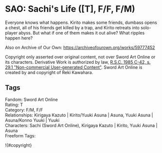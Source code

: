 # SAO: Sachi's Life ([T], F/F, F/M)

Everyone knows what happens. Kirito makes some friends, dumbass opens a chest, all of his friends get killed by a trap, and Kirito retreats into solo-player abyss. 
But what if one of them makes it out alive? What ripples happen here?

Also on Archive of Our Own: <https://archiveofourown.org/works/59777452>

Copyright only asserted over original content, not over Sword Art Online or its characters. 
Derivative Work is authorized by law, [R.S.C. 1985 C-42, s. 29.1 "Non-commercial User-generated Content"](https://laws-lois.justice.gc.ca/eng/acts/C-42/page-6.html#h-103295). Sword Art Online is created by and copyright of Reki Kawahara.

## Tags

Fandom: Sword Art Online  
Rating: T  
Category: F/M, F/F  
Relationships: Kirigaya Kazuto | Kirito/Yuuki Asuna | Asuna, Yuuki Asuna | Asuna/Konno Yuuki | Yuuki  
Characters: Sachi (Sword Art Online), Kirigaya Kazuto | Kirito, Yuuki Asuna | Asuna  
Freeform Tags:

!{#copyright}